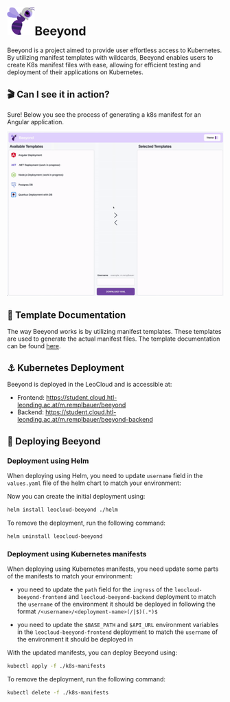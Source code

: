 <!-- markdownlint-disable no-inline-html first-line-h1 -->

<img align="left" alt="Beeyond" width="64" src="./docs/images/bee-purple.svg" />

# Beeyond

Beeyond is a project aimed to provide user effortless access to Kubernetes. By utilizing manifest templates with wildcards, Beeyond enables users to create K8s manifest files with ease, allowing for efficient testing and deployment of their applications on Kubernetes.

## 🎬 Can I see it in action?

Sure! Below you see the process of generating a k8s manifest for an Angular application.

<p align="center">
  <img src="./docs/images/beeyond-example.gif" alt="Beeyond Demo"/>
</p>

## 📝 Template Documentation

The way Beeyond works is by utilizing manifest templates. These templates are used to generate the actual manifest files. The template documentation can be found [here](https://htl-leonding-project.github.io/leocloud-beeyond/template-docs.html).

## ⚓ Kubernetes Deployment

Beeyond is deployed in the LeoCloud and is accessible at:

- Frontend: https://student.cloud.htl-leonding.ac.at/m.remplbauer/beeyond
- Backend: https://student.cloud.htl-leonding.ac.at/m.remplbauer/beeyond-backend

## 🚀 Deploying Beeyond

### Deployment using Helm

When deploying using Helm, you need to update `username` field in the `values.yaml` file of the helm chart to match your environment:

Now you can create the initial deployment using:

```sh
helm install leocloud-beeyond ./helm
```

To remove the deployment, run the following command:

```sh
helm uninstall leocloud-beeyond
```

### Deployment using Kubernetes manifests

When deploying using Kubernetes manifests, you need update some parts of the manifests to match your environment:

- you need to update the `path` field for the `ingress` of the `leocloud-beeyond-frontend` and `leocloud-beeyond-backend` deployment to match the `username` of the environment it should be deployed in following the format `/<username>/<deployment-name>(/|$)(.*)$`

- you need to update the `$BASE_PATH` and `$API_URL` environment variables in the `leocloud-beeyond-frontend` deployment to match the `username` of the environment it should be deployed in

With the updated manifests, you can deploy Beeyond using:

```sh
kubectl apply -f ./k8s-manifests
```

To remove the deployment, run the following command:

```sh
kubectl delete -f ./k8s-manifests
```
